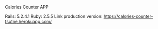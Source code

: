 Calories Counter APP

Rails: 5.2.4.1
Ruby: 2.5.5
Link production version: https://calories-counter-tsotne.herokuapp.com/